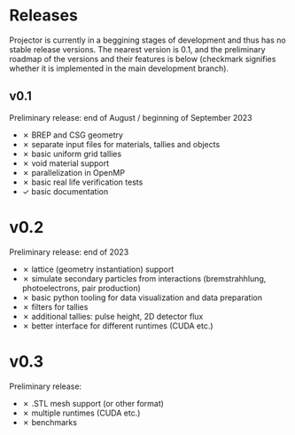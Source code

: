 # Releases

Projector is currently in a beggining stages of development and thus has no stable release versions.
The nearest version is 0.1, and the preliminary roadmap of the versions and their features is below (checkmark signifies whether it is implemented in the main development branch).

## v0.1

Preliminary release: end of August / beginning of September 2023

- ✗ BREP and CSG geometry
- ✗ separate input files for materials, tallies and objects
- ✗ basic uniform grid tallies
- ✗ void material support
- ✗ parallelization in OpenMP
- ✗ basic real life verification tests
- ✓ basic documentation

# v0.2

Preliminary release: end of 2023

- ✗ lattice (geometry instantiation) support
- ✗ simulate secondary particles from interactions (bremstrahhlung, photoelectrons, pair production)
- ✗ basic python tooling for data visualization and data preparation
- ✗ filters for tallies
- ✗ additional tallies: pulse height, 2D detector flux
- ✗ better interface for different runtimes (CUDA etc.)

# v0.3

Preliminary release:

- ✗ .STL mesh support (or other format)
- ✗ multiple runtimes (CUDA etc.)
- ✗ benchmarks